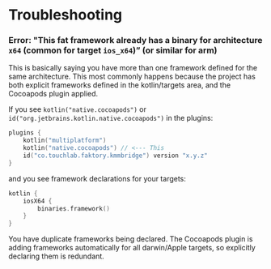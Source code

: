 # Troubleshooting

### Error: "This fat framework already has a binary for architecture `x64` (common for target `ios_x64`)” (or similar for arm)

This is basically saying you have more than one framework defined for the same architecture. This most commonly happens
because the project has both explicit frameworks defined in the kotlin/targets area, and the Cocoapods plugin applied.

If you see `kotlin("native.cocoapods")` or `id("org.jetbrains.kotlin.native.cocoapods")` in the plugins:

```kotlin
plugins {
    kotlin("multiplatform")
    kotlin("native.cocoapods") // <--- This
    id("co.touchlab.faktory.kmmbridge") version "x.y.z"
}
```

and you see framework declarations for your targets:

```kotlin
kotlin {
    iosX64 {
        binaries.framework()
    }
}
```

You have duplicate frameworks being declared. The Cocoapods plugin is adding frameworks automatically for all darwin/Apple
targets, so explicitly declaring them is redundant.